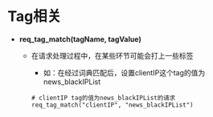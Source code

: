 # Tag相关

- **req_tag_match(tagName, tagValue)**
  
  - 在请求处理过程中，在某些环节可能会打上一些标签
    
    - 如：在经过词典匹配后，设置clientIP这个tag的值为news_blackIPList
    
    ```
    # clientIP tag的值为news_blackIPList的请求
    req_tag_match("clientIP", "news_blackIPList")
    ```
    
    

